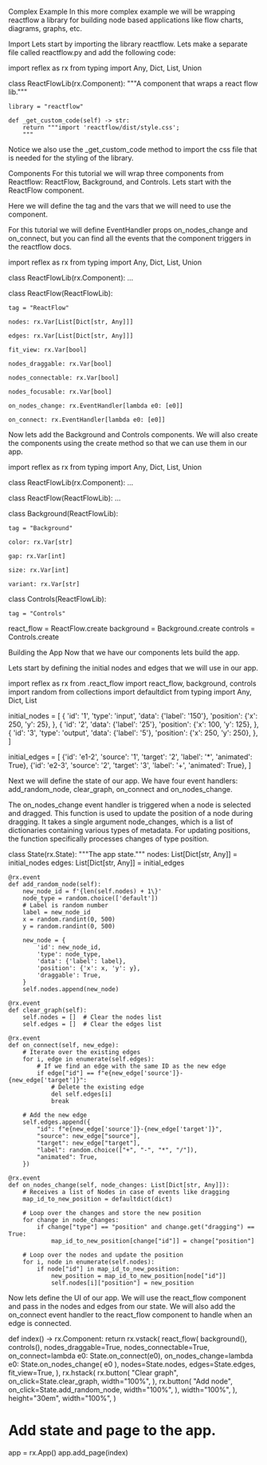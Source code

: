 Complex Example
In this more complex example we will be wrapping reactflow a library for building node based applications like flow charts, diagrams, graphs, etc.

Import
Lets start by importing the library reactflow. Lets make a separate file called reactflow.py and add the following code:

import reflex as rx
from typing import Any, Dict, List, Union


class ReactFlowLib(rx.Component):
    """A component that wraps a react flow lib."""

    library = "reactflow"

    def _get_custom_code(self) -> str:
        return """import 'reactflow/dist/style.css';
        """

Notice we also use the _get_custom_code method to import the css file that is needed for the styling of the library.

Components
For this tutorial we will wrap three components from Reactflow: ReactFlow, Background, and Controls. Lets start with the ReactFlow component.

Here we will define the tag and the vars that we will need to use the component.

For this tutorial we will define EventHandler props on_nodes_change and on_connect, but you can find all the events that the component triggers in the reactflow docs.

import reflex as rx
from typing import Any, Dict, List, Union


class ReactFlowLib(rx.Component): ...


class ReactFlow(ReactFlowLib):

    tag = "ReactFlow"

    nodes: rx.Var[List[Dict[str, Any]]]

    edges: rx.Var[List[Dict[str, Any]]]

    fit_view: rx.Var[bool]

    nodes_draggable: rx.Var[bool]

    nodes_connectable: rx.Var[bool]

    nodes_focusable: rx.Var[bool]

    on_nodes_change: rx.EventHandler[lambda e0: [e0]]

    on_connect: rx.EventHandler[lambda e0: [e0]]

Now lets add the Background and Controls components. We will also create the components using the create method so that we can use them in our app.

import reflex as rx
from typing import Any, Dict, List, Union


class ReactFlowLib(rx.Component): ...


class ReactFlow(ReactFlowLib): ...


class Background(ReactFlowLib):

    tag = "Background"

    color: rx.Var[str]

    gap: rx.Var[int]

    size: rx.Var[int]

    variant: rx.Var[str]


class Controls(ReactFlowLib):

    tag = "Controls"


react_flow = ReactFlow.create
background = Background.create
controls = Controls.create

Building the App
Now that we have our components lets build the app.

Lets start by defining the initial nodes and edges that we will use in our app.

import reflex as rx
from .react_flow import react_flow, background, controls
import random
from collections import defaultdict
from typing import Any, Dict, List


initial_nodes = [
    \{
        'id': '1',
        'type': 'input',
        'data': {'label': '150'},
        'position': {'x': 250, 'y': 25},
    },
    \{
        'id': '2',
        'data': {'label': '25'},
        'position': {'x': 100, 'y': 125},
    },
    \{
        'id': '3',
        'type': 'output',
        'data': {'label': '5'},
        'position': {'x': 250, 'y': 250},
    },
]

initial_edges = [
    {'id': 'e1-2', 'source': '1', 'target': '2', 'label': '*', 'animated': True},
    {'id': 'e2-3', 'source': '2', 'target': '3', 'label': '+', 'animated': True},
]

Next we will define the state of our app. We have four event handlers: add_random_node, clear_graph, on_connect and on_nodes_change.

The on_nodes_change event handler is triggered when a node is selected and dragged. This function is used to update the position of a node during dragging. It takes a single argument node_changes, which is a list of dictionaries containing various types of metadata. For updating positions, the function specifically processes changes of type position.

class State(rx.State):
    """The app state."""
    nodes: List[Dict[str, Any]] = initial_nodes
    edges: List[Dict[str, Any]] = initial_edges

    @rx.event
    def add_random_node(self):
        new_node_id = f'{len(self.nodes) + 1\}'
        node_type = random.choice(['default'])
        # Label is random number
        label = new_node_id
        x = random.randint(0, 500)
        y = random.randint(0, 500)

        new_node = {
            'id': new_node_id,
            'type': node_type,
            'data': {'label': label},
            'position': {'x': x, 'y': y},
            'draggable': True,
        }
        self.nodes.append(new_node)

    @rx.event
    def clear_graph(self):
        self.nodes = []  # Clear the nodes list
        self.edges = []  # Clear the edges list

    @rx.event
    def on_connect(self, new_edge):
        # Iterate over the existing edges
        for i, edge in enumerate(self.edges):
            # If we find an edge with the same ID as the new edge
            if edge["id"] == f"e{new_edge['source']}-{new_edge['target']}":
                # Delete the existing edge
                del self.edges[i]
                break

        # Add the new edge
        self.edges.append({
            "id": f"e{new_edge['source']}-{new_edge['target']}",
            "source": new_edge["source"],
            "target": new_edge["target"],
            "label": random.choice(["+", "-", "*", "/"]),
            "animated": True,
        })

    @rx.event
    def on_nodes_change(self, node_changes: List[Dict[str, Any]]):
        # Receives a list of Nodes in case of events like dragging
        map_id_to_new_position = defaultdict(dict)

        # Loop over the changes and store the new position
        for change in node_changes:
            if change["type"] == "position" and change.get("dragging") == True:
                map_id_to_new_position[change["id"]] = change["position"]

        # Loop over the nodes and update the position
        for i, node in enumerate(self.nodes):
            if node["id"] in map_id_to_new_position:
                new_position = map_id_to_new_position[node["id"]]
                self.nodes[i]["position"] = new_position

Now lets define the UI of our app. We will use the react_flow component and pass in the nodes and edges from our state. We will also add the on_connect event handler to the react_flow component to handle when an edge is connected.

def index() -> rx.Component:
    return rx.vstack(
        react_flow(
            background(),
            controls(),
            nodes_draggable=True,
            nodes_connectable=True,
            on_connect=lambda e0: State.on_connect(e0),
            on_nodes_change=lambda e0: State.on_nodes_change(
                e0
            ),
            nodes=State.nodes,
            edges=State.edges,
            fit_view=True,
        ),
        rx.hstack(
            rx.button(
                "Clear graph",
                on_click=State.clear_graph,
                width="100%",
            ),
            rx.button(
                "Add node",
                on_click=State.add_random_node,
                width="100%",
            ),
            width="100%",
        ),
        height="30em",
        width="100%",
    )


# Add state and page to the app.
app = rx.App()
app.add_page(index)